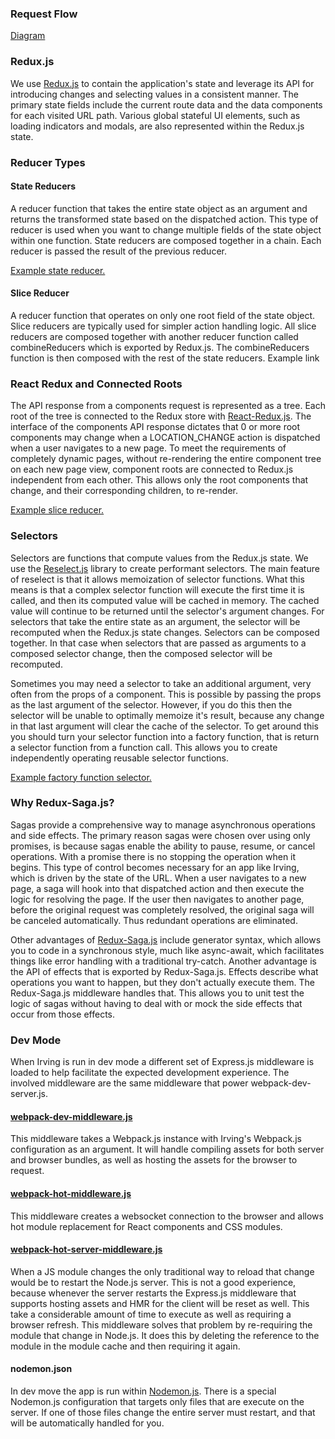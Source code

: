 ### Request Flow
[Diagram](https://drive.google.com/open?id=1nRoICa0niPGIsP-YmyeCB_GhnHF3d3YM)

### Redux.js
We use [Redux.js](https://github.com/reduxjs/redux) to contain the application's state and leverage its API for introducing changes and selecting values in a consistent manner. The primary state fields include the current route data and the data components for each visited URL path. Various global stateful UI elements, such as loading indicators and modals, are also represented within the Redux.js state.

### Reducer Types
#### State Reducers
A reducer function that takes the entire state object as an argument and returns the transformed state based on the dispatched action. This type of reducer is used when you want to change multiple fields of the state object within one function. State reducers are composed together in a chain. Each reducer is passed the result of the previous reducer.

[Example state reducer.](https://github.com/alleyinteractive/irving/blob/production/reducers/componentsReducer.js)

#### Slice Reducer
A reducer function that operates on only one root field of the state object. Slice reducers are typically used for simpler action handling logic. All slice reducers are composed together with another reducer function called combineReducers which is exported by Redux.js. The combineReducers function is then composed with the rest of the state reducers.
Example link

### React Redux and Connected Roots
The API response from a components request is represented as a tree. Each root of the tree is connected to the Redux store with [React-Redux.js](https://github.com/reduxjs/react-redux). The interface of the components API response dictates that 0 or more root components may change when a LOCATION_CHANGE action is dispatched when a user navigates to a new page. To meet the requirements of completely dynamic pages, without re-rendering the entire component tree on each new page view, component roots are connected to Redux.js independent from each other. This allows only the root components that change, and their corresponding children, to re-render.

[Example slice reducer.](https://github.com/alleyinteractive/irving/blob/production/reducers/componentsReducer.js)

### Selectors
Selectors are functions that compute values from the Redux.js state. We use the [Reselect.js](https://github.com/reduxjs/reselect) library to create performant selectors. The main feature of reselect is that it allows memoization of selector functions. What this means is that a complex selector function will execute the first time it is called, and then its computed value will be cached in memory. The cached value will continue to be returned until the selector's argument changes. For selectors that take the entire state as an argument, the selector will be recomputed when the Redux.js state changes. Selectors can be composed together. In that case when selectors that are passed as arguments to a composed selector change, then the composed selector will be recomputed.

Sometimes you may need a selector to take an additional argument, very often from the props of a component. This is possible by passing the props as the last argument of the selector. However, if you do this then the selector will be unable to optimally memoize it's result, because any change in that last argument will clear the cache of the selector. To get around this you should turn your selector function into a factory function, that is return a selector function from a function call. This allows you to create independently operating reusable selector functions.

[Example factory function selector.](https://github.com/alleyinteractive/irving/blob/production/selectors/createGetRootComponent.js)

### Why Redux-Saga.js?
Sagas provide a comprehensive way to manage asynchronous operations and side effects. The primary reason sagas were chosen over using only promises, is because sagas enable the ability to pause, resume, or cancel operations. With a promise there is no stopping the operation when it begins. This type of control becomes necessary for an app like Irving, which is driven by the state of the URL. When a user navigates to a new page, a saga will hook into that dispatched action and then execute the logic for resolving the page. If the user then navigates to another page, before the original request was completely resolved, the original saga will be canceled automatically. Thus redundant operations are eliminated.

Other advantages of [Redux-Saga.js](https://github.com/redux-saga/redux-saga) include generator syntax, which allows you to code in a synchronous style, much like async-await, which facilitates things like error handling with a traditional try-catch. Another advantage is the API of effects that is exported by Redux-Saga.js. Effects describe what operations you want to happen, but they don't actually execute them. The Redux-Saga.js middleware handles that. This allows you to unit test the logic of sagas without having to deal with or mock the side effects that occur from those effects.

### Dev Mode
When Irving is run in dev mode a different set of Express.js middleware is loaded to help facilitate the expected development experience. The involved middleware are the same middleware that power webpack-dev-server.js.

#### [webpack-dev-middleware.js](https://github.com/webpack/webpack-dev-middleware)
This middleware takes a Webpack.js instance with Irving's Webpack.js configuration as an argument. It will handle compiling assets for both server and browser bundles, as well as hosting the assets for the browser to request.

#### [webpack-hot-middleware.js](https://github.com/webpack-contrib/webpack-hot-middleware)
This middleware creates a websocket connection to the browser and allows hot module replacement for React components and CSS modules.

#### [webpack-hot-server-middleware.js](https://github.com/60frames/webpack-hot-server-middleware)
When a JS module changes the only traditional way to reload that change would be to restart the Node.js server. This is not a good experience, because whenever the server restarts the Express.js middleware that supports hosting assets and HMR for the client will be reset as well. This take a considerable amount of time to execute as well as requiring a browser refresh. This middleware solves that problem by re-requiring the module that change in Node.js. It does this by deleting the reference to the module in the module cache and then requiring it again.

#### nodemon.json
In dev move the app is run within [Nodemon.js](https://github.com/remy/nodemon). There is a special Nodemon.js configuration that targets only files that are execute on the server. If one of those files change the entire server must restart, and that will be automatically handled for you.
